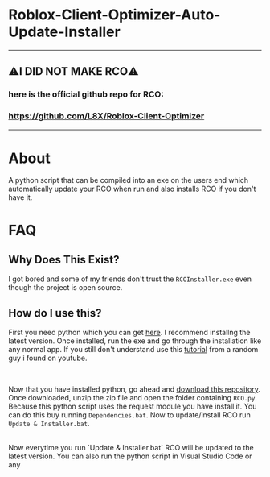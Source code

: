 # Roblox-Client-Optimizer-Auto-Update-Installer
----------------------------------------------------
## ⚠️I DID NOT MAKE RCO⚠️
### here is the official github repo for RCO:
### https://github.com/L8X/Roblox-Client-Optimizer
----------------------------------------------------

# About
A python script that can be compiled into an exe on the users end which automatically update your RCO when run and also installs RCO if you don't have it.

# FAQ

## Why Does This Exist?
I got bored and some of my friends don't trust the `RCOInstaller.exe` even though the project is open source.

## How do I use this?
First you need python which you can get [here](https://www.python.org/downloads/). I recommend installng the latest version. Once installed, run the exe and go through the installation like any normal app. If you still don't understand use this [tutorial](https://www.youtube.com/watch?v=bjE7XQV4s-k) from a random guy i found on youtube.

<br>

Now that you have installed python, go ahead and [download this repository](https://codeload.github.com/ShashTheEpic/RCO-Auto-Installer/zip/refs/tags/v1.0.0). Once downloaded, unzip the zip file and open the folder containing `RCO.py`. Because this python script uses the request module you have install it. You can do this buy running `Dependencies.bat`. Now to update/install RCO run `Update & Installer.bat`.

<br>
Now everytime you run `Update & Installer.bat` RCO will be updated to the latest version. You can also run the python script in Visual Studio Code or any 
